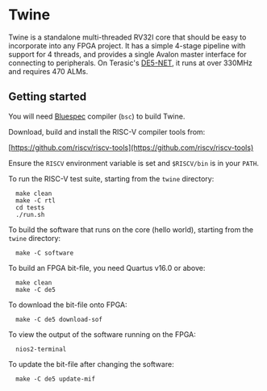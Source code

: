 # Twine

Twine is a standalone multi-threaded RV32I core that should be easy to
incorporate into any FPGA project.  It has a simple 4-stage pipeline
with support for 4 threads, and provides a single Avalon master
interface for connecting to peripherals.  On Terasic's
[DE5-NET](http://de5-net.terasic.com), it runs at over 330MHz and
requires 470 ALMs.

## Getting started

You will need [Bluespec](http://bluespec.com/54621-2/) compiler (`bsc`) to build Twine.

Download, build and install the RISC-V compiler tools from:

  [https://github.com/riscv/riscv-tools](https://github.com/riscv/riscv-tools)

Ensure the `RISCV` environment variable is set and `$RISCV/bin` is in
your `PATH`.

To run the RISC-V test suite, starting from the `twine` directory:

```
  make clean
  make -C rtl
  cd tests
  ./run.sh
```

To build the software that runs on the core (hello world), starting
from the `twine` directory:

```
  make -C software
```

To build an FPGA bit-file, you need Quartus v16.0 or above:

```
  make clean
  make -C de5
```

To download the bit-file onto FPGA:

```
  make -C de5 download-sof
```

To view the output of the software running on the FPGA:

```
  nios2-terminal
```

To update the bit-file after changing the software:

```
  make -C de5 update-mif
```
